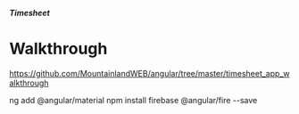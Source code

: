 ***Timesheet***
# Walkthrough
https://github.com/MountainlandWEB/angular/tree/master/timesheet_app_walkthrough


ng add @angular/material
npm install firebase @angular/fire --save